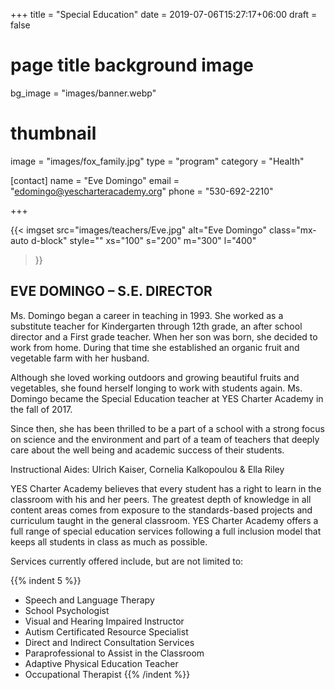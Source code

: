 +++
title = "Special Education"
date = 2019-07-06T15:27:17+06:00
draft = false
# page title background image
bg_image = "images/banner.webp"
# thumbnail
image = "images/fox_family.jpg"
type = "program"
category = "Health"

[contact]
name = "Eve Domingo"
email = "edomingo@yescharteracademy.org"
phone = "530-692-2210"

+++


{{< imgset 
    src="images/teachers/Eve.jpg" 
    alt="Eve Domingo" 
    class="mx-auto d-block" 
    style="" 
    xs="100" s="200" m="300" l="400"
>}}
## EVE DOMINGO – S.E. DIRECTOR
Ms. Domingo began a career in teaching in 1993. She worked as a substitute teacher for Kindergarten through 12th grade, an after school director and a First grade teacher. When her son was born, she decided to work from home. During that time she established an organic fruit and vegetable farm with her husband.

Although she loved working outdoors and growing beautiful fruits and vegetables, she found herself longing to work with students again. Ms. Domingo became the Special Education teacher at YES Charter Academy in the fall of 2017.

Since then, she has been thrilled to be a part of a school with a strong focus on science and the environment and part of a team of teachers that deeply care about the well being and academic success of their students.

Instructional Aides: Ulrich Kaiser, Cornelia Kalkopoulou & Ella Riley

YES Charter Academy believes that every student has a right to learn in the classroom with his and her peers. The greatest depth of knowledge in all content areas comes from exposure to the standards-based projects and curriculum taught in the general classroom. YES Charter Academy offers a full range of special education services following a full inclusion model that keeps all students in class as much as possible. 

Services currently offered include, but are not limited to:

{{% indent 5 %}}
- Speech and Language Therapy
- School Psychologist
- Visual and Hearing Impaired Instructor
- Autism Certificated Resource Specialist
- Direct and Indirect Consultation Services
- Paraprofessional to Assist in the Classroom
- Adaptive Physical Education Teacher
- Occupational Therapist
{{% /indent %}}